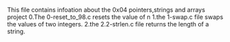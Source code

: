 This file contains infoation about the 0x04 pointers,strings and arrays project
0.The 0-reset_to_98.c resets the value of n
1.the 1-swap.c file swaps the values of two integers.
2.the 2.2-strlen.c file returns the length of a string.
